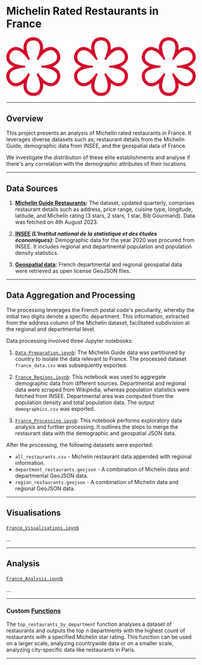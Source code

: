 # Michelin Rated Restaurants in France

![Michelin Star](Images/Etoile_Michelin.svg)

----

## Overview

This project presents an analysis of Michelin rated restaurants in France. It leverages diverse datasets such as; restaurant details from the Michelin Guide, demographic data from INSEE, and the geospatial data of France. 

We investigate the distribution of these elite establishments and analyse if there's any correlation with the demographic attributes of their locations.

----

## Data Sources

1. **[Michelin Guide Restaurants](https://www.kaggle.com/datasets/ngshiheng/michelin-guide-restaurants-2021):** The dataset, updated quarterly, comprises restaurant details such as address, price range, cuisine type, longitude, latitude, and Michelin rating (3 stars, 2 stars, 1 star, Bib Gourmand). Data was fetched on 4th August 2023.

2. **[INSEE](https://www.insee.fr/fr/accueil) *(L'Institut national de la statistique et des études économiques):*** Demographic data for the year 2020 was procured from INSEE. It includes regional and departmental population and population density statistics.

3. **[Geospatial data](https://france-geojson.gregoiredavid.fr):** French departmental and regional geospatial data were retrieved as open license GeoJSON files.

----

## Data Aggregation and Processing

The processing leverages the French postal code's peculiarity, whereby the initial two digits denote a specific department. This information, extracted from the address column of the Michelin dataset, facilitated subdivision at the regional and departmental level.

Data processing involved three Jupyter notebooks:

1. [`Data-Preparation.ipynb`](Notebooks/Data-Preparation.ipynb): The Michelin Guide data was partitioned by country to isolate the data relevant to France. The processed dataset `france_data.csv` was subsequently exported.

2. [`France_Regions.ipynb`](Notebooks/France/France_Regions.ipynb): This notebook was used to aggregate demographic data from different sources. Departmental and regional data were scraped from Wikipedia, whereas population statistics were fetched from INSEE. Departmental area was computed from the population density and total population data. The output `demographics.csv` was exported.

3. [`France_Processing.ipynb`](Notebooks/France/France_Processing.ipynb): This notebook performs exploratory data analysis and further processing. It outlines the steps to merge the restaurant data with the demographic and geospatial JSON data.

After the processing, the following datasets were exported:

- `all_restaurants.csv` - Michelin restaurant data appended with regional information.
- `department_restaurants.geojson` - A combination of Michelin data and departmental GeoJSON data.
- `region_restaurants.geojson` - A combination of Michelin data and regional GeoJSON data.

----

## Visualisations

[`France_Visualisations.ipynb`](Notebooks/France/France_Visualisations.ipynb)

...

----

## Analysis

[`France_Analysis.ipynb`](Notebooks/France/France_Analysis.ipynb)

...

----

### Custom [Functions](Notebooks/France/functions_visualisation.py)

The `top_restaurants_by_department` function analyses a dataset of restaurants and outputs the top $n$ departments with the highest count of restaurants with a specified Michelin star rating. This function can be used on a larger scale, analyzing countrywide data or on a smaller scale, analyzing city-specific data like restaurants in Paris.

----